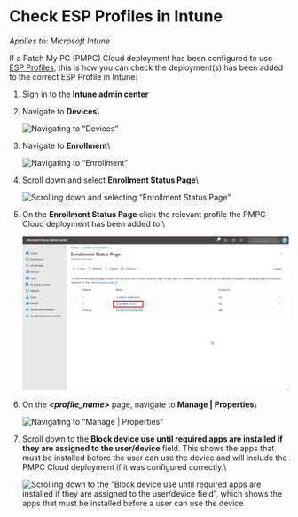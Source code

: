 # Check ESP Profiles in Intune

_Applies to: Microsoft Intune_

If a Patch My PC (PMPC) Cloud deployment has been configured to use [ESP Profiles](../../cloud-deployments/deploying-an-app-using-cloud/cloud-configurations-deployment-tab/esp-profiles-deployments.md), this is how you can check the deployment(s) has been added to the correct ESP Profile in Intune:

1. Sign in to the **Intune admin center**
2.  Navigate to **Devices**\


    ![Navigating to “Devices”](/_images/image%20%28126%29.png "Navigating to \"Devices\"")
3.  Navigate to **Enrollment**\


    ![Navigating to “Enrollment”](/_images/image%20%28276%29.png "Navigating to \"Enrollment\"")


4.  Scroll down and select **Enrollment Status Page**\


    ![Scrolling down and selecting “Enrollment Status Page”](/_images/image%20%28277%29.png "Scrolling down and selecting \"Enrollment Status Page\"")


5.  On the **Enrollment Status Page** click the relevant profile the PMPC Cloud deployment has been added to.\


    ![Clicking the relevant profile the PMPC Cloud deployment has been added to](/_images/image%20%28278%29.png "Clicking the relevant profile the PMPC Cloud deployment has been added to")


6.  On the _**\<profile\_name>**_ page, navigate to **Manage | Properties**\


    ![Navigating to “Manage | Properties”](/_images/image%20%28279%29.png "Navigating to \"Manage | Properties\"")


7.  Scroll down to the **Block device use until required apps are installed if they are assigned to the user/device** field. This shows the apps that must be installed before the user can use the device and will include the PMPC Cloud deployment if it was configured correctly.\


    ![Scrolling down to the “Block device use until required apps are installed if they are assigned to the user/device field”, which shows the apps that must be installed before a user can use the device](/_images/image%20%28280%29.png "Scrolling down to the \"Block device use until required apps are installed if they are assigned to the user/device field\", which shows the apps that must be installed before a user can use the device")
